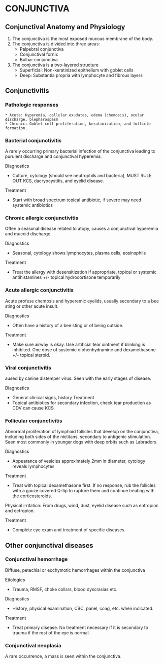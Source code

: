 # CONJUNCTIVA

## Conjunctival Anatomy and Physiology
1.	The conjunctiva is the most exposed mucous membrane of the body.
2.	The conjunctiva is divided into three areas:
    * Palpebral conjunctiva
    * Conjunctival fornix
    * Bulbar conjunctiva
3.	The conjunctiva is a two-layered structure
    * Superficial: Non-keratinized epithelium with goblet cells
    * Deep: Substantia propria with lymphocyte and fibrous layers

## Conjunctivitis

### Pathologic responses
	* Acute: Hyperemia, cellular exudates, edema (chemosis), ocular discharge, blepharospasm
	* Chronic: Goblet cell proliferation, keratinization, and follicle formation.

### Bacterial conjunctivitis 
A rarely occurring primary bacterial infection of the conjunctiva leading to purulent discharge and conjunctival hyperemia.

Diagnostics
* Culture, cytology (should see neutrophils and bacteria), MUST RULE OUT KCS, dacryocystitis, and eyelid disease.

Treatment
* Start with broad spectrum topical antibiotic, if severe may need systemic antibiotics

### Chronic allergic conjunctivitis
Often a seasonal disease related to atopy, causes a conjunctival hyperemia and mucoid discharge.

Diagnostics
* Seasonal, cytology shows lymphocytes, plasma cells, eosinophils

Treatment
* Treat the allergy with desensitization if appropriate, topical or systemic antihistamines +/- topical hydrocortisone temporarily

### Acute allergic conjunctivitis
Acute profuse chemosis and hyperemic eyelids, usually secondary to a bee sting or other acute insult.

Diagnostics
* Often have a history of a bee sting or of being outside.

Treatment
* Make sure airway is okay. Use artificial tear ointment if blinking is inhibited. One dose of systemic diphenhydramine and dexamethasone +/- topical steroid.

### Viral conjunctivitis
aused by canine distemper virus. Seen with the early stages of disease.

Diagnostics
* General clinical signs, history
Treatment
* Topical antibiotics for secondary infection, check tear production as CDV can cause KCS

### Follicular conjunctivitis
Abnormal proliferation of lymphoid follicles that develop on the conjunctiva, including both sides of the nictitans, secondary to antigenic stimulation. Seen most commonly in younger dogs with deep orbits such as Labradors.

Diagnostics
* Appearance of vesicles approximately 2mm in diameter, cytology reveals lymphocytes

Treatment
* Treat with topical dexamethasone first. If no response, rub the follicles with a gauze covered Q-tip to rupture them and continue treating with the corticosteroids.

Physical irritation: From drugs, wind, dust, eyelid disease such as entropion and ectropion.

Treatment
* Complete eye exam and treatment of specific diseases.

## Other conjunctival diseases

### Conjunctival hemorrhage
Diffuse, petechial or ecchymotic hemorrhages within the conjunctiva

Etiologies
* Trauma, RMSF, choke collars, blood dyscrasias etc.

Diagnostics
* History, physical examination, CBC, panel, coag, etc. when indicated.

Treatment
* Treat primary disease. No treatment necessary if it is secondary to trauma if the rest of the eye is normal.

### Conjunctival neoplasia
A rare occurrence, a mass is seen within the conjunctiva.
